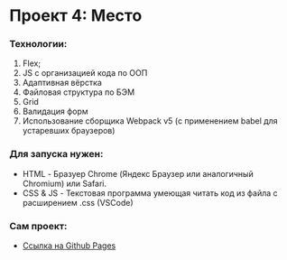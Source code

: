 # Проект 4: Место


### Технологии:
1. Flex;
2. JS с организацией кода по ООП
3. Адаптивная вёрстка
4. Файловая структура по БЭМ
5. Grid
6. Валидация форм
7. Использование сборщика Webpack v5 (с применением babel для устаревших браузеров)

### Для запуска нужен:
* HTML - Бразуер Chrome (Яндекс Браузер или аналогичный Chromium) или Safari.
* CSS & JS - Текстовая программа умеющая читать код из файла с расширением .css (VSCode)


### Сам проект:
* [Ссылка на Github Pages](https://z1zan.github.io/mesto/)